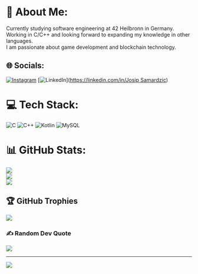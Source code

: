 # 💫 About Me:
Currently studying software engineering at 42 Heilbronn in Germany.<br>Working in C/C++ and looking forward to expanding my knowledge in other languages.<br>I am passionate about game development and blockchain technology.


## 🌐 Socials:
[![Instagram](https://img.shields.io/badge/Instagram-%23E4405F.svg?logo=Instagram&logoColor=white)](https://instagram.com/stfu.josip) [![LinkedIn](https://img.shields.io/badge/LinkedIn-%230077B5.svg?logo=linkedin&logoColor=white)]([https://linkedin.com/in/Josip Samardzic](https://www.linkedin.com/in/josip-samardzic-3a905824b/)) 

# 💻 Tech Stack:
![C](https://img.shields.io/badge/c-%2300599C.svg?style=flat&logo=c&logoColor=white) ![C++](https://img.shields.io/badge/c++-%2300599C.svg?style=flat&logo=c%2B%2B&logoColor=white) ![Kotlin](https://img.shields.io/badge/kotlin-%237F52FF.svg?style=flat&logo=kotlin&logoColor=white) ![MySQL](https://img.shields.io/badge/mysql-4479A1.svg?style=flat&logo=mysql&logoColor=white)
# 📊 GitHub Stats:
![](https://github-readme-stats.vercel.app/api?username=Josip2504&theme=shades-of-purple&hide_border=false&include_all_commits=true&count_private=false)<br/>
![](https://github-readme-streak-stats.herokuapp.com/?user=Josip2504&theme=shades-of-purple&hide_border=false)<br/>
![](https://github-readme-stats.vercel.app/api/top-langs/?username=Josip2504&theme=shades-of-purple&hide_border=false&include_all_commits=true&count_private=false&layout=compact)

## 🏆 GitHub Trophies
![](https://github-profile-trophy.vercel.app/?username=Josip2504&theme=radical&no-frame=false&no-bg=true&margin-w=4)

### ✍️ Random Dev Quote
![](https://quotes-github-readme.vercel.app/api?type=horizontal&theme=radical)

---
[![](https://visitcount.itsvg.in/api?id=Josip2504&icon=0&color=0)](https://visitcount.itsvg.in)

<!-- Proudly created with GPRM ( https://gprm.itsvg.in ) -->
